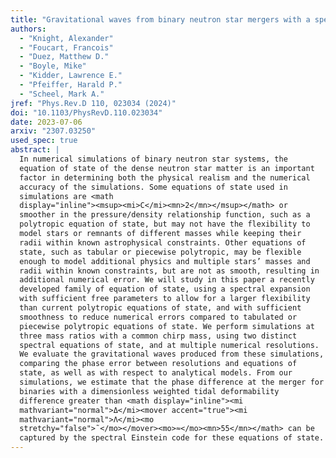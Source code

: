 ```yaml
---
title: "Gravitational waves from binary neutron star mergers with a spectral equation of state"
authors:
  - "Knight, Alexander"
  - "Foucart, Francois"
  - "Duez, Matthew D."
  - "Boyle, Mike"
  - "Kidder, Lawrence E."
  - "Pfeiffer, Harald P."
  - "Scheel, Mark A."
jref: "Phys.Rev.D 110, 023034 (2024)"
doi: "10.1103/PhysRevD.110.023034"
date: 2023-07-06
arxiv: "2307.03250"
used_spec: true
abstract: |
  In numerical simulations of binary neutron star systems, the
  equation of state of the dense neutron star matter is an important
  factor in determining both the physical realism and the numerical
  accuracy of the simulations. Some equations of state used in
  simulations are <math
  display="inline"><msup><mi>C</mi><mn>2</mn></msup></math> or
  smoother in the pressure/density relationship function, such as a
  polytropic equation of state, but may not have the flexibility to
  model stars or remnants of different masses while keeping their
  radii within known astrophysical constraints. Other equations of
  state, such as tabular or piecewise polytropic, may be flexible
  enough to model additional physics and multiple stars’ masses and
  radii within known constraints, but are not as smooth, resulting in
  additional numerical error. We will study in this paper a recently
  developed family of equation of state, using a spectral expansion
  with sufficient free parameters to allow for a larger flexibility
  than current polytropic equations of state, and with sufficient
  smoothness to reduce numerical errors compared to tabulated or
  piecewise polytropic equations of state. We perform simulations at
  three mass ratios with a common chirp mass, using two distinct
  spectral equations of state, and at multiple numerical resolutions.
  We evaluate the gravitational waves produced from these simulations,
  comparing the phase error between resolutions and equations of
  state, as well as with respect to analytical models. From our
  simulations, we estimate that the phase difference at the merger for
  binaries with a dimensionless weighted tidal deformability
  difference greater than <math display="inline"><mi
  mathvariant="normal">Δ</mi><mover accent="true"><mi
  mathvariant="normal">Λ</mi><mo
  stretchy="false">˜</mo></mover><mo>≈</mo><mn>55</mn></math> can be
  captured by the spectral Einstein code for these equations of state.
---
```

